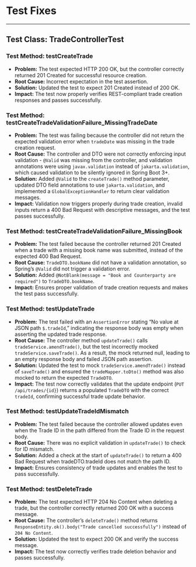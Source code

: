 # Test Fixes
___

## Test Class: TradeControllerTest

### Test Method: testCreateTrade

- **Problem:** The test expected HTTP 200 OK, but the controller correctly returned 201 Created for successful resource creation.
- **Root Cause:** Incorrect expectation in the test assertion.
- **Solution:** Updated the test to expect 201 Created instead of 200 OK.
- **Impact:** The test now properly verifies REST-compliant trade creation responses and passes successfully.


### Test Method: testCreateTradeValidationFailure_MissingTradeDate

- **Problem:** The test was failing because the controller did not return the expected validation error when `tradeDate` was missing in the trade creation request.
- **Root Cause:** The controller and DTO were not correctly enforcing input validation - `@Valid` was missing from the controller, and validation annotations were using `javax.validation` instead of `jakarta.validation`, which caused validation to be silently ignored in Spring Boot 3+.
- **Solution:** Added `@Valid` to the `createTrade()` method parameter, updated DTO field annotations to use `jakarta.validation`, and implemented a `GlobalExceptionHandler` to return clear validation messages.
- **Impact:** Validation now triggers properly during trade creation, invalid inputs return a 400 Bad Request with descriptive messages, and the test passes successfully.


### Test Method: testCreateTradeValidationFailure_MissingBook

- **Problem:** The test failed because the controller returned 201 Created when a trade with a missing book name was submitted, instead of the expected 400 Bad Request.
- **Root Cause:** `TradeDTO.bookName` did not have a validation annotation, so Spring’s `@Valid` did not trigger a validation error.
- **Solution:** Added `@NotBlank(message = "Book and Counterparty are required")` to `TradeDTO.bookName`.
- **Impact:** Ensures proper validation of trade creation requests and makes the test pass successfully.


### Test Method: testUpdateTrade
- **Problem:** The test failed with an `AssertionError` stating “No value at JSON path `$.tradeId`,” indicating the response body was empty when asserting the updated trade response.
- **Root Cause:** The controller method `updateTrade()` calls `tradeService.amendTrade()`, but the test incorrectly mocked `tradeService.saveTrade()`. As a result, the mock returned null, leading to an empty response body and failed JSON path assertion.
- **Solution:**  Updated the test to mock `tradeService.amendTrade()` instead of `saveTrade()` and ensured the `tradeMapper.toDto()` method was also mocked to return the expected `TradeDTO`.
- **Impact:** The test now correctly validates that the update endpoint (`PUT /api/trades/{id}`) returns a populated `TradeDTO` with the correct `tradeId`, confirming successful trade update behavior.


### Test Method: testUpdateTradeIdMismatch

- **Problem:** The test failed because the controller allowed updates even when the Trade ID in the path differed from the Trade ID in the request body.
- **Root Cause:** There was no explicit validation in `updateTrade()` to check for ID mismatch.
- **Solution:** Added a check at the start of `updateTrade()` to return a 400 Bad Request when tradeDTO.tradeId does not match the path ID.
- **Impact:** Ensures consistency of trade updates and enables the test to pass successfully.


### Test Method: testDeleteTrade
- **Problem:** The test expected HTTP 204 No Content when deleting a trade, but the controller correctly returned 200 OK with a success message.
- **Root Cause:** The controller’s `deleteTrade()` method returns `ResponseEntity.ok().body("Trade cancelled successfully")` instead of `204 No Content`.
- **Solution:** Updated the test to expect 200 OK and verify the success message.
- **Impact:** The test now correctly verifies trade deletion behavior and passes successfully.